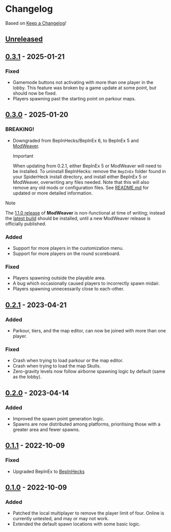 # Changelog

Based on [Keep a Changelog](https://keepachangelog.com)!

## [Unreleased]

## [0.3.1] - 2025-01-21

### Fixed

-   Gamemode buttons not activating with more than one player in the lobby.
    This feature was broken by a game update at some point, but should now be fixed.
-   Players spawning past the starting point on parkour maps.

## [0.3.0] - 2025-01-20

### BREAKING!

-   Downgraded from BepInHecks/BepInEx 6, to BepInEx 5 and [ModWeaver](https://github.com/modweaver/modweaver).
    > [!IMPORTANT]
    > When updating from 0.2.1, either BepInEx 5 or ModWeaver will need to be installed.
    > To uninstall BepInHecks: remove the `BepInEx` folder found in your SpiderHeck install directory,
    > and install either BepInEx 5 or ModWeaver, overwriting any files needed. Note that this will also remove any old mods
    > or configuration files. See [README.md](https://github.com/Senyksia/InfiniteFriends/blob/main/README.md) for updated or more detailed information.

> [!NOTE]
> The [1.1.0 release](https://github.com/modweaver/modweaver/releases/tag/1.1.0) of **ModWeaver** is non-functional at time of writing; instead the [latest build](https://github.com/modweaver/modweaver/actions/runs/10702095842/artifacts/1891040653) should be installed,
> until a new ModWeaver release is officially published.
>
> ### Added
>
> -   Support for more players in the customization menu.
> -   Support for more players on the round scoreboard.
>
> ### Fixed
>
> -   Players spawning outside the playable area.
> -   A bug which occasionally caused players to incorrectly spawn midair.
> -   Players spawning unnecessarily close to each-other.

## [0.2.1] - 2023-04-21

### Added

-   Parkour, tiers, and the map editor, can now be joined with more than one player.

### Fixed

-   Crash when trying to load parkour or the map editor.
-   Crash when trying to load the map Skulls.
-   Zero-gravity levels now follow airborne spawning logic by default (same as the lobby).

## [0.2.0] - 2023-04-14

### Added

-   Improved the spawn point generation logic.
-   Spawns are now distributed among platforms, prioritising those with a greater area and fewer spawns.

## [0.1.1] - 2022-10-09

### Fixed

-   Upgraded BepInEx to [BepInHecks](https://github.com/cobwebsh/BepInEx)

## [0.1.0] - 2022-10-09

### Added

-   Patched the local multiplayer to remove the player limit of four. Online is currently untested, and may or may not work.
-   Extended the default spawn locations with some basic logic.

[Unreleased]: https://github.com/Senyksia/InfiniteFriends/compare/0.3.1...HEAD

[0.3.1]: https://github.com/Senyksia/InfiniteFriends/compare/0.3.0...0.3.1

[0.3.0]: https://github.com/Senyksia/InfiniteFriends/compare/0.2.1...0.3.0

[0.2.1]: https://github.com/Senyksia/InfiniteFriends/compare/0.2.0...0.2.1

[0.2.0]: https://github.com/Senyksia/InfiniteFriends/compare/0.1.1...0.2.0

[0.1.1]: https://github.com/Senyksia/InfiniteFriends/compare/0.1.0...0.1.1

[0.1.0]: https://github.com/Senyksia/InfiniteFriends/releases/tag/v0.1.0

